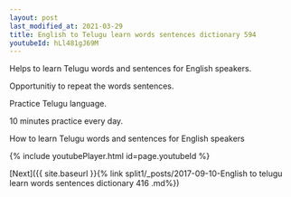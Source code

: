 ```yaml
---
layout: post
last_modified_at: 2021-03-29
title: English to Telugu learn words sentences dictionary 594 
youtubeId: hLl481gJ69M
---
```

 
 
Helps to learn Telugu words and sentences for English speakers.

Opportunitiy to repeat the words sentences. 

Practice Telugu language. 
 
10 minutes practice every day. 
 
How to learn Telugu words and sentences for English speakers 
 
{% include youtubePlayer.html id=page.youtubeId %}
 
 
[Next]({{ site.baseurl }}{% link  split1/_posts/2017-09-10-English to telugu learn words sentences dictionary 416 .md%})
 
